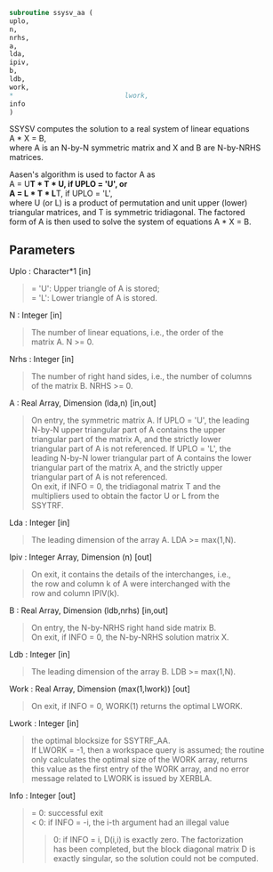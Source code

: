 ```fortran  
subroutine ssysv_aa (  
uplo,  
n,  
nrhs,  
a,  
lda,  
ipiv,  
b,  
ldb,  
work,  
*                            lwork,  
info  
)  
```  
  
SSYSV computes the solution to a real system of linear equations  
A * X = B,  
where A is an N-by-N symmetric matrix and X and B are N-by-NRHS  
matrices.  
  
Aasen's algorithm is used to factor A as  
A = U**T * T * U,  if UPLO = 'U', or  
A = L * T * L**T,  if UPLO = 'L',  
where U (or L) is a product of permutation and unit upper (lower)  
triangular matrices, and T is symmetric tridiagonal. The factored  
form of A is then used to solve the system of equations A * X = B.  
  
## Parameters  
Uplo : Character*1 [in]  
> = 'U':  Upper triangle of A is stored;  
> = 'L':  Lower triangle of A is stored.  
  
N : Integer [in]  
> The number of linear equations, i.e., the order of the  
> matrix A.  N >= 0.  
  
Nrhs : Integer [in]  
> The number of right hand sides, i.e., the number of columns  
> of the matrix B.  NRHS >= 0.  
  
A : Real Array, Dimension (lda,n) [in,out]  
> On entry, the symmetric matrix A.  If UPLO = 'U', the leading  
> N-by-N upper triangular part of A contains the upper  
> triangular part of the matrix A, and the strictly lower  
> triangular part of A is not referenced.  If UPLO = 'L', the  
> leading N-by-N lower triangular part of A contains the lower  
> triangular part of the matrix A, and the strictly upper  
> triangular part of A is not referenced.  
> On exit, if INFO = 0, the tridiagonal matrix T and the  
> multipliers used to obtain the factor U or L from the  
> SSYTRF.  
  
Lda : Integer [in]  
> The leading dimension of the array A.  LDA >= max(1,N).  
  
Ipiv : Integer Array, Dimension (n) [out]  
> On exit, it contains the details of the interchanges, i.e.,  
> the row and column k of A were interchanged with the  
> row and column IPIV(k).  
  
B : Real Array, Dimension (ldb,nrhs) [in,out]  
> On entry, the N-by-NRHS right hand side matrix B.  
> On exit, if INFO = 0, the N-by-NRHS solution matrix X.  
  
Ldb : Integer [in]  
> The leading dimension of the array B.  LDB >= max(1,N).  
  
Work : Real Array, Dimension (max(1,lwork)) [out]  
> On exit, if INFO = 0, WORK(1) returns the optimal LWORK.  
  
Lwork : Integer [in]  
> the optimal blocksize for SSYTRF_AA.  
> If LWORK = -1, then a workspace query is assumed; the routine  
> only calculates the optimal size of the WORK array, returns  
> this value as the first entry of the WORK array, and no error  
> message related to LWORK is issued by XERBLA.  
  
Info : Integer [out]  
> = 0: successful exit  
> < 0: if INFO = -i, the i-th argument had an illegal value  
> > 0: if INFO = i, D(i,i) is exactly zero.  The factorization  
> has been completed, but the block diagonal matrix D is  
> exactly singular, so the solution could not be computed.  
  
